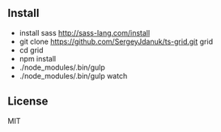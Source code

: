 ## Install
- install sass http://sass-lang.com/install
- git clone https://github.com/SergeyJdanuk/ts-grid.git grid
- cd grid
- npm install
- ./node_modules/.bin/gulp
- ./node_modules/.bin/gulp watch

## License
MIT
